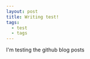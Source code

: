 ```yaml
---
layout: post
title: Writing test!
tags:
  - test
  - tags
---
```


I'm testing the github blog posts

